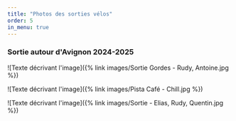 ```yaml
---
title: "Photos des sorties vélos"
order: 5
in_menu: true
---
```

### **Sortie autour d'Avignon 2024-2025**

![Texte décrivant l'image]({% link images/Sortie Gordes - Rudy, Antoine.jpg %})

![Texte décrivant l'image]({% link images/Pista Café - Chill.jpg %})

![Texte décrivant l'image]({% link images/Sortie - Elias, Rudy, Quentin.jpg %}) 